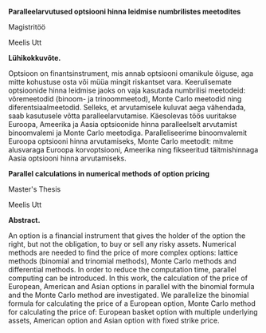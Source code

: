 
**Paralleelarvutused optsiooni hinna leidmise numbrilistes meetodites**

Magistritöö

Meelis Utt

**Lühikokkuvõte.**

Optsioon on finantsinstrument, mis annab optsiooni omanikule õiguse, aga mitte kohustuse osta või müüa mingit riskantset vara.
Keerulisemate optsioonide hinna leidmise jaoks on vaja kasutada numbrilisi meetodeid: võremeetodid (binoom- ja trinoommeetod), Monte Carlo meetodid ning diferentsiaalmeetodid.
Selleks, et arvutamisele kuluvat aega vähendada, saab kasutusele võtta paralleelarvutamise.
Käesolevas töös uuritakse Euroopa, Ameerika ja Aasia optsioonide hinna paralleelselt arvutamist binoomvalemi ja Monte Carlo meetodiga.
Paralleliseerime binoomvalemit Euroopa optsiooni hinna arvutamiseks, Monte Carlo meetodit: mitme alusvaraga Euroopa korvoptsiooni, Ameerika ning fikseeritud täitmishinnaga Aasia optsiooni hinna arvutamiseks.


**Parallel calculations in numerical methods of option pricing**

Master's Thesis

Meelis Utt
  
**Abstract.**

An option is a financial instrument that gives the holder of the option the right, but not the obligation, to buy or sell any risky assets.
Numerical methods are needed to find the price of more complex options: lattice methods (binomial and trinomial methods), Monte Carlo methods and differential methods.
In order to reduce the computation time, parallel computing can be introduced.
In this work, the calculation of the price of European, American and Asian options in parallel with the binomial formula and the Monte Carlo method are investigated.
We parallelize the binomial formula for calculating the price of a European option, Monte Carlo method for calculating the price of: European basket option with multiple underlying assets, American option and Asian option with fixed strike price.
